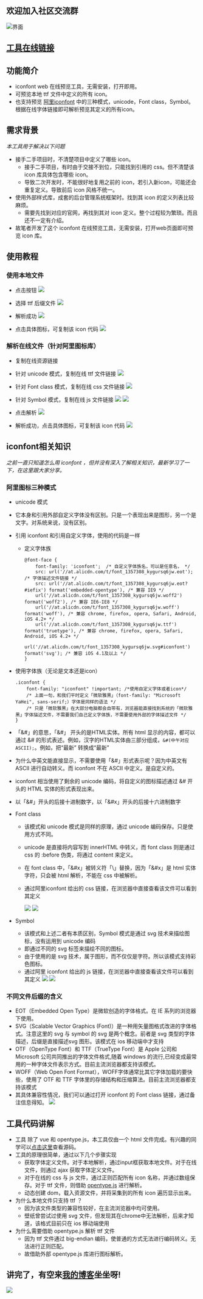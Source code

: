 ## 欢迎加入社区交流群

![界面](./imgs/tools.jpeg) 

## [工具在线链接](http://blog.luckly-mjw.cn/tool-show/iconfont-preview/index.html)

## 功能简介
- iconfont web 在线预览工具，无需安装，打开即用。
- 可预览本地 ttf 文件中定义的所有 icon。
- 也支持预览 [阿里iconfont](https://www.iconfont.cn) 中的三种模式，unicode，Font class，Symbol。根据在线字体链接即可解析预览其定义的所有icon。



## 需求背景
*本工具用于解决以下问题*
- 接手二手项目时，不清楚项目中定义了哪些 icon。
  - 接手二手项目，有时由于交接不到位，只能找到引用的 css。但不清楚该 icon 库具体包含哪些 icon。
  - 导致二次开发时，不能很好地复用之前的 icon，若引入新icon，可能还会重复定义。导致前后 icon 风格不统一。
- 使用外部样式库，成套的后台管理系统框架时。找到其 icon 的定义列表比较麻烦。
  - 需要先找到对应的官网，再找到其对 icon 定义。整个过程较为繁琐。而且还不一定有介绍。
- 故笔者开发了这个 iconfont 在线预览工具，无需安装，打开web页面即可预览 icon 库。

## 使用教程
### 使用本地文件
- 点击按钮
 ![](./imgs/006.png)

- 选择 ttf 后缀文件
 ![](./imgs/007.png)

- 解析成功
 ![](./imgs/008.png)

- 点击具体图标，可复制该 icon 代码
 ![](./imgs/009.png)

### 解析在线文件（针对阿里图标库）
- 复制在线资源链接
 - 针对 unicode 模式，复制在线 ttf 文件链接
  ![](./imgs/001.png)

 - 针对 Font class 模式，复制在线 css 文件链接
  ![](./imgs/002.png)

 - 针对 Symbol  模式，复制在线 js 文件链接
  ![](./imgs/003.png)
  ![](./imgs/010.png)

- 点击解析
 ![](./imgs/008.png)

- 解析成功，点击具体图标，可复制该 icon 代码
 ![](./imgs/009.png)





## iconfont相关知识
*之前一直只知道怎么用 iconfont ，但并没有深入了解相关知识，最新学习了一下，在这里跟大家分享。*

### 阿里图标三种模式
- unicode 模式
 - 它本身和引用外部自定义字体没有区别。只是一个表现出来是图形，另一个是文字。对系统来说，没有区别。
 - 引用 iconfont 和引用自定义字体，使用的代码是一样
   - 定义字体族

      ```
      @font-face {
          font-family: 'iconfont';  /* 自定义字体族名，可以是任意名， */
          src: url('//at.alicdn.com/t/font_1357308_kygursq6jw.eot'); /* 字体描述文件链接 */
          src: url('//at.alicdn.com/t/font_1357308_kygursq6jw.eot?#iefix') format('embedded-opentype'), /* 兼容 IE9 */
          url('//at.alicdn.com/t/font_1357308_kygursq6jw.woff2') format('woff2'), /* 兼容 IE6-IE8 */
          url('//at.alicdn.com/t/font_1357308_kygursq6jw.woff') format('woff'), /* 兼容 chrome, firefox, opera, Safari, Android, iOS 4.2+ */
          url('//at.alicdn.com/t/font_1357308_kygursq6jw.ttf') format('truetype'), /* 兼容 chrome, firefox, opera, Safari, Android, iOS 4.2+ */
          url('//at.alicdn.com/t/font_1357308_kygursq6jw.svg#iconfont') format('svg'); /* 兼容 iOS 4.1及以上 */
      }
      ```

  - 使用字体族（无论是文本还是icon）

    ```
    .iconfont {
        font-family: "iconfont" !important; /*使用自定义字体或者icon*/
        /* 上面一句，和我们平时定义「微软雅黑」（font-family: "Microsoft YaHei", sans-serif;）字体是同样的语法 */
        /* 只是「微软雅黑」在大部分电脑都会自带有，浏览器能直接找到系统的「微软雅黑」字体描述文件，不需要我们自己定义字体族，不需要使用外部的字体描述文件 */
    }
    ```


  - 「&#」的意思，「&#」 开头的是HTML实体。所有 html 显示的内容，都可以通过 &# 的形式表述。例如，汉字的HTML实体由三部分组成，```&#(中午对应ASCII);```。例如，把“最新” 转换成“&#26368;&#26032;”
  - 为什么中英文能直接显示，不需要使用「&#」形式表示呢？因为中英文有 ASCII 进行自动转义。而 iconfont 不在 ASCII 中定义。是自定义的。
  - iconfont 相当使用了剩余的 unicode 编码，将自定义的图标描述通过 &# 开头的 HTML 实体的形式表现出来。
  - 以「&#」开头的后接十进制数字，以「&#x」开头的后接十六进制数字

- Font class
  - 该模式和 unicode 模式是同样的原理，通过 unicode 编码保存。只是使用方式不同。
  - unicode 是直接将内容写到 innerHTML 中转义，而 font class 则是通过 css 的 :before 伪类，将通过 content 来定义。
  - 在 font class 中，「&#x」被转义符「\」替换，因为「&#x」是 html 实体字符，只会被 html 解析，不能在 css 中被解析。
  - 通过阿里iconfont 给出的 css 链接，在浏览器中直接查看该文件可以看到其定义

    ![](./imgs/002.png)
    ![](./imgs/005.png)

- Symbol
  - 该模式和上述二者有本质区别，Symbol 模式是通过 svg 技术来描绘图标，没有运用到 unicode 编码
  - 即通过不同的 svg 标签来描绘不同的图标。
  - 由于使用的是 svg 技术，属于图形，而不仅仅是字符。所以该模式支持彩色图标。
  - 通过阿里 iconfont 给出的 js 链接，在浏览器中直接查看该文件可以看到其定义
  ![](./imgs/003.png)
  ![](./imgs/004.png)


### 不同文件后缀的含义
- EOT（Embedded Open Type）是微软创造的字体格式。在 IE 系列的浏览器下使用。
- SVG（Scalable Vector Graphics (Font)）是一种用矢量图格式改进的字体格式。注意这里的 svg 与 symbol 的 svg 是两个概念。前者是 svg 类型的字体描述，后缀是直接描述svg 图形。该模式在 ios 移动端中才支持
- OTF（OpenType Font）和 TTF（TrueType Font）是 Apple 公司和 Microsoft 公司共同推出的字体文件格式,随着 windows 的流行,已经变成最常用的一种字体文件表示方式。目前主流浏览器都支持该模式。
- WOFF（Web Open Font Format），WOFF字体通常比其它字体加载的要快些，使用了 OTF 和 TTF 字体里的存储结构和压缩算法。目前主流浏览器都支持该模式
- 其具体兼容性情况，我们可以通过打开 iconfont 的 Font class 链接，通过备注信息得知。
   ![](./imgs/005.png)


## 工具代码讲解
- 工具 除了 vue 和 opentype.js，本工具仅由一个 html 文件完成。有兴趣的同学可以[点击这里](https://github.com/Momo707577045)查看源码。
- 工具的原理很简单，通过以下几个步骤实现
  - 获取字体定义文件。对于本地解析，通过input框获取本地文件。对于在线文件，则通过 ajax 获取字体定义文件。
  - 对于在线的 css 与 js 文件，通过正则匹配所有 icon 名称，并通过数组保存。对于 ttf 文件，则借助 [opentype.js](https://github.com/opentypejs/opentype.js) 进行解析。
  - 动态创建 dom，载入资源文件，并将采集到的所有 icon 遍历显示出来。
- 为什么本地文件只支持 ttf ？
  - 因为该文件类型的兼容性较好，在主流浏览器中均可使用。
  - 壁纸曾尝试过使用 svg 文件，但发现其在chrome中无法解析，后来才知道，该格式目前只在 ios 移动端使用
- 为什么需要借助 opentype.js 解析 ttf 文件
  - 因为 ttf 文件通过 big-endian 编码，使普通的方式无法进行编码转义。无法进行正则匹配。
  - 故借助外部 opentype.js 库进行图标解析。

## 讲完了，有空来[我的博客](http://blog.luckly-mjw.cn)坐坐呀!
![](./imgs/011.png)


